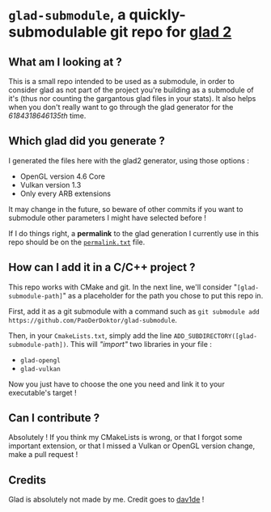 # `glad-submodule`, a quickly-submodulable git repo for [glad 2](https://gen.glad.sh)

## What am I looking at ?

This is a small repo intended to be used as a submodule, in order to consider glad as not part of the project you're building as a submodule of it's (thus nor counting the gargantous glad files in your stats). It also helps when you don't really want to go through the glad generator for the *6184318646135th* time.

## Which glad did you generate ?

I generated the files here with the glad2 generator, using those options :

- OpenGL version 4.6 Core
- Vulkan version 1.3
- Only every ARB extensions

It may change in the future, so beware of other commits if you want to submodule other parameters I might have selected before !

If I do things right, a **permalink** to the glad generation I currently use in this repo should be on the [`permalink.txt`](./permalink.txt) file.

## How can I add it in a C/C++ project ?

This repo works with CMake and git. In the next line, we'll consider "`[glad-submodule-path]`" as a placeholder for the path you chose to put this repo in.

First, add it as a git submodule with a command such as `git submodule add https://github.com/PaoDerDoktor/glad-submodule`.

Then, in your `CmakeLists.txt`, simply add the line `ADD_SUBDIRECTORY([glad-submodule-path])`. This will *"import"* two libraries in your file :

- `glad-opengl`
- `glad-vulkan`

Now you just have to choose the one you need and link it to your executable's target !

## Can I contribute ?

Absolutely ! If you think my CMakeLists is wrong, or that I forgot some important extension, or that I missed a Vulkan or OpenGL version change, make a pull request !

## Credits

Glad is absolutely not made by me. Credit goes to [dav1de](https://dav1d.de) !
